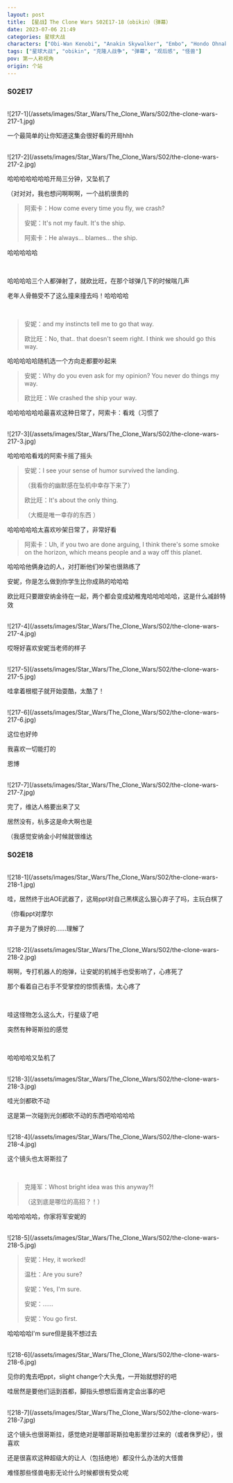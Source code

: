 ```yaml
---
layout: post
title: 【星战】The Clone Wars S02E17-18（obikin）（弹幕）
date: 2023-07-06 21:49
categories: 星球大战
characters: ["Obi-Wan Kenobi", "Anakin Skywalker", "Embo", "Hondo Ohnaka"]
tags: ["星球大战", "obikin", "克隆人战争", "弹幕", "观后感", "怪兽"]
pov: 第一人称视角
origin: 个站
---
```


### S02E17

<br>
![217-1](/assets/images/Star_Wars/The_Clone_Wars/S02/the-clone-wars-217-1.jpg)

一个最简单的让你知道这集会很好看的开局hhh

<br>
![217-2](/assets/images/Star_Wars/The_Clone_Wars/S02/the-clone-wars-217-2.jpg)

哈哈哈哈哈哈哈开局三分钟，又坠机了

（对对对，我也想问啊啊啊，一个战机很贵的

> 阿索卡：How come every time you fly, we crash?
>
> 安妮：It's not my fault. It's the ship.
>
> 阿索卡：He always... blames... the ship.

哈哈哈哈哈

<br>

哈哈哈哈三个人都弹射了，就欧比旺，在那个球弹几下的时候喘几声

老年人骨骼受不了这么撞来撞去吗！哈哈哈哈

<br>

> 安妮：and my instincts tell me to go that way.
>
> 欧比旺：No, that.. that doesn't seem right. I think we should go this way.

哈哈哈哈哈随机选一个方向走都要吵起来

> 安妮：Why do you even ask for my opinion? You never do things my way.
>
> 欧比旺：We crashed the ship your way.

哈哈哈哈哈哈最喜欢这种日常了，阿索卡：看戏（习惯了

<br>
![217-3](/assets/images/Star_Wars/The_Clone_Wars/S02/the-clone-wars-217-3.jpg)

哈哈哈哈看戏的阿索卡摇了摇头

> 安妮：I see your sense of humor survived the landing.
>
> （我看你的幽默感在坠机中幸存下来了）
>
> 欧比旺：It's about the only thing.
>
> （大概是唯一幸存的东西 ）

哈哈哈哈哈太喜欢吵架日常了，非常好看

> 阿索卡：Uh, if you two are done arguing, I think there's some smoke on the horizon, which means people and a way off this planet.

哈哈哈他俩身边的人，对打断他们吵架也很熟练了

安妮，你是怎么做到你学生比你成熟的哈哈哈

欧比旺只要跟安纳金待在一起，两个都会变成幼稚鬼哈哈哈哈哈，这是什么减龄特效

<br>
![217-4](/assets/images/Star_Wars/The_Clone_Wars/S02/the-clone-wars-217-4.jpg)

哎呀好喜欢安妮当老师的样子

<br>
![217-5](/assets/images/Star_Wars/The_Clone_Wars/S02/the-clone-wars-217-5.jpg)

哇拿着根棍子就开始耍酷，太酷了！

<br>
![217-6](/assets/images/Star_Wars/The_Clone_Wars/S02/the-clone-wars-217-6.jpg)

这位也好帅

我喜欢一切能打的

恩博

<br>
![217-7](/assets/images/Star_Wars/The_Clone_Wars/S02/the-clone-wars-217-7.jpg)

完了，维达人格要出来了又

居然没有，杭多这是命大啊也是

（我感觉安纳金小时候就很维达

### S02E18

<br>
![218-1](/assets/images/Star_Wars/The_Clone_Wars/S02/the-clone-wars-218-1.jpg)

哇，居然终于出AOE武器了，这局ppt对自己黑棋这么狠心弃子了吗，主玩白棋了

（你看ppt对摩尔

弃子是为了换好的……理解了

<br>
![218-2](/assets/images/Star_Wars/The_Clone_Wars/S02/the-clone-wars-218-2.jpg)

啊啊，专打机器人的炮弹，让安妮的机械手也受影响了，心疼死了

那个看着自己右手不受掌控的惊慌表情，太心疼了

<br>

哇这怪物怎么这么大，行星级了吧

突然有种哥斯拉的感觉

<br>

哈哈哈哈又坠机了

<br>
![218-3](/assets/images/Star_Wars/The_Clone_Wars/S02/the-clone-wars-218-3.jpg)

哇光剑都砍不动

这是第一次碰到光剑都砍不动的东西吧哈哈哈哈

<br>
![218-4](/assets/images/Star_Wars/The_Clone_Wars/S02/the-clone-wars-218-4.jpg)

这个镜头也太哥斯拉了

<br>

> 克隆军：Whost bright idea was this anyway?!
>
> （这到底是哪位的高招？！）

哈哈哈哈哈，你家将军安妮的

<br>
![218-5](/assets/images/Star_Wars/The_Clone_Wars/S02/the-clone-wars-218-5.jpg)

> 安妮：Hey, it worked!
>
> 温杜：Are you sure?
>
> 安妮：Yes, I'm sure.
>
> 安妮：……
>
> 安妮：You go first.

哈哈哈哈I'm sure但是我不想过去

<br>
![218-6](/assets/images/Star_Wars/The_Clone_Wars/S02/the-clone-wars-218-6.jpg)

见你的鬼去吧ppt，slight change个大头鬼，一开始就想好的吧

哇居然是要他们运到首都，脚指头想想后面肯定会出事的吧

<br>
![218-7](/assets/images/Star_Wars/The_Clone_Wars/S02/the-clone-wars-218-7.jpg)

这个镜头也很哥斯拉，感觉绝对是哪部哥斯拉电影里抄过来的（或者侏罗纪），很喜欢

还是很喜欢这种超级大的让人（包括绝地）都没什么办法的大怪兽

难怪那些怪兽电影无论什么时候都很有受众呢
